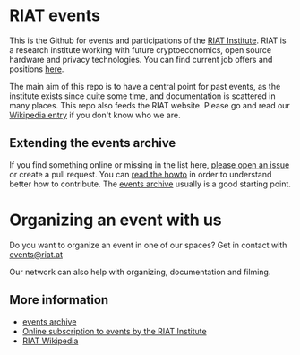# RIAT events

This is the Github for events and participations of the [RIAT Institute](https://riat.at). RIAT is a research institute working with future cryptoeconomics, open source hardware and privacy technologies. You can find current job offers and positions [here](https://riat.at/jobs).

The main aim of this repo is to have a central point for past events, as the institute exists since quite some time, and documentation is scattered in many places. This repo also feeds the RIAT website. Please go and read our [Wikipedia entry](https://en.wikipedia.org/wiki/Research_Institute_for_Arts_and_Technology) if you don't know who we are.


## Extending the events archive

If you find something online or missing in the list here, [please open an issue](https://github.com/parasew/riat-events/issues/new) or create a pull request. You can [read the howto](https://github.com/parasew/riat-events/blob/master/todo/readme.md) in order to understand better how to contribute. The [events archive](https://github.com/parasew/riat-events/tree/master/archive) usually is a good starting point.

# Organizing an event with us

Do you want to organize an event in one of our spaces?
Get in contact with events@riat.at

Our network can also help with organizing, documentation and filming.


## More information
* [events archive](https://github.com/parasew/riat-events/tree/master/archive)
* [Online subscription to events by the RIAT Institute](https://calendar.google.com/calendar/ical/riat.at_nst52qhk2fca3u8dvhce8pepbg%40group.calendar.google.com/public/basic.ics)
* [RIAT Wikipedia](https://en.wikipedia.org/wiki/Research_Institute_for_Arts_and_Technology)
